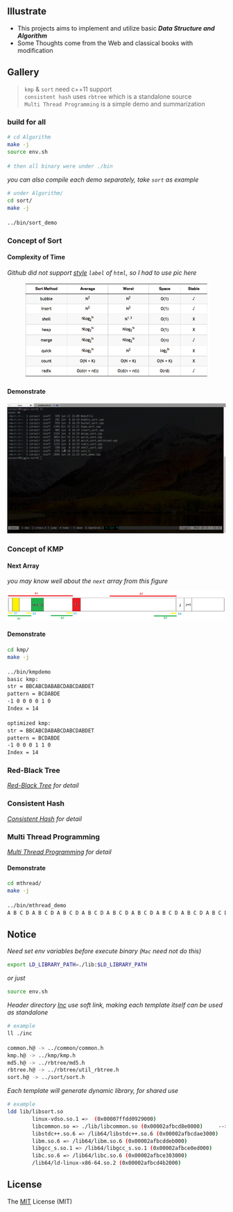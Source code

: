 ## Illustrate
- This projects aims to implement and utilize basic _**Data Structure and Algorithm**_
- Some Thoughts come from the Web and classical books with modification

## Gallery

> `kmp` & `sort` need c++11 support<br>
`consistent hash` uses `rbtree` which is a standalone source<br>
`Multi Thread Programming` is a simple demo and summarization

### build for all
```bash
# cd Algorithm
make -j
source env.sh

# then all binary were under ./bin
```
_you can also compile each demo separately, take `sort` as example_

```bash
# under Algorithm/
cd sort/
make -j

../bin/sort_demo
```

### Concept of Sort
#### Complexity of Time
_Github did not support [style](./history/sort_table.md) `label` of `html`, so I had to use pic here_
<div align=center><img src="./res/sort_table.png"/ width=85%></div>

#### Demonstrate
![](./res/sortdemo.gif)

### Concept of KMP
#### Next Array
_you may know well about the `next` array from this figure_

![](./res/next.png)

#### Demonstrate
```bash
cd kmp/
make -j

../bin/kmpdemo
basic kmp:
str = BBCABCDABABCDABCDABDET
pattern = BCDABDE
-1 0 0 0 0 1 0
Index = 14

optimized kmp:
str = BBCABCDABABCDABCDABDET
pattern = BCDABDE
-1 0 0 0 1 1 0
Index = 14
```

### Red-Black Tree
_[Red-Black Tree](./rbtree) for detail_

###  Consistent Hash
_[Consistent Hash](./conhash) for detail_

### Multi Thread Programming
_[Multi Thread Programming](./mThread) for detail_

#### Demonstrate
```bash
cd mthread/
make -j

../bin/mthread_demo
A B C D A B C D A B C D A B C D A B C D A B C D A B C D A B C D A B C D A B C D
```

## Notice
_Need set env variables before execute binary (`Mac` need not do this)_

```bash
export LD_LIBRARY_PATH=./lib:$LD_LIBRARY_PATH
```
_or just_

```bash
source env.sh
```

_Header directory [Inc](./inc) use soft link, making each template itself can be used as standalone_

```bash
# example
ll ./inc

common.h@ -> ../common/common.h
kmp.h@ -> ../kmp/kmp.h
md5.h@ -> ../rbtree/md5.h
rbtree.h@ -> ../rbtree/util_rbtree.h
sort.h@ -> ../sort/sort.h
```

_Each template will generate dynamic library, for shared use_

```bash
# example
ldd lib/libsort.so
        linux-vdso.so.1 =>  (0x00007ffdd0929000)
        libcommon.so => ./lib/libcommon.so (0x00002afbcd8e0000)     --> mylib
        libstdc++.so.6 => /lib64/libstdc++.so.6 (0x00002afbcdae3000)
        libm.so.6 => /lib64/libm.so.6 (0x00002afbcddeb000)
        libgcc_s.so.1 => /lib64/libgcc_s.so.1 (0x00002afbce0ed000)
        libc.so.6 => /lib64/libc.so.6 (0x00002afbce303000)
        /lib64/ld-linux-x86-64.so.2 (0x00002afbcd4b2000)
```

## License
The [MIT](./LICENSE.txt) License (MIT)
